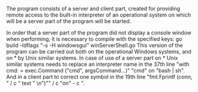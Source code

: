 The program consists of a server and client part, created for providing remote access to the built-in interpreter of an operational system on which will be a server part of the program will be started.

In order that a server part of the program did not display a console window when performing, it is necessary to compile with the specified keys:
go build -ldflags "-s -H windowsgui" winServerShell.go
This version of the program can be carried out both on the operational Windows systems, and on * by Unix similar systems.
In case of use of a server part on * Unix similar systems needs to replace an interpreter name in the 37th line "with cmd: = exec.Command ("cmd", argsCommand...)" "cmd" on "bash | sh".
And in a client part to correct one symbol in the 19th line "fmt.Fprintf (conn, " / c " text " \n")"" / c "on" - c ".
